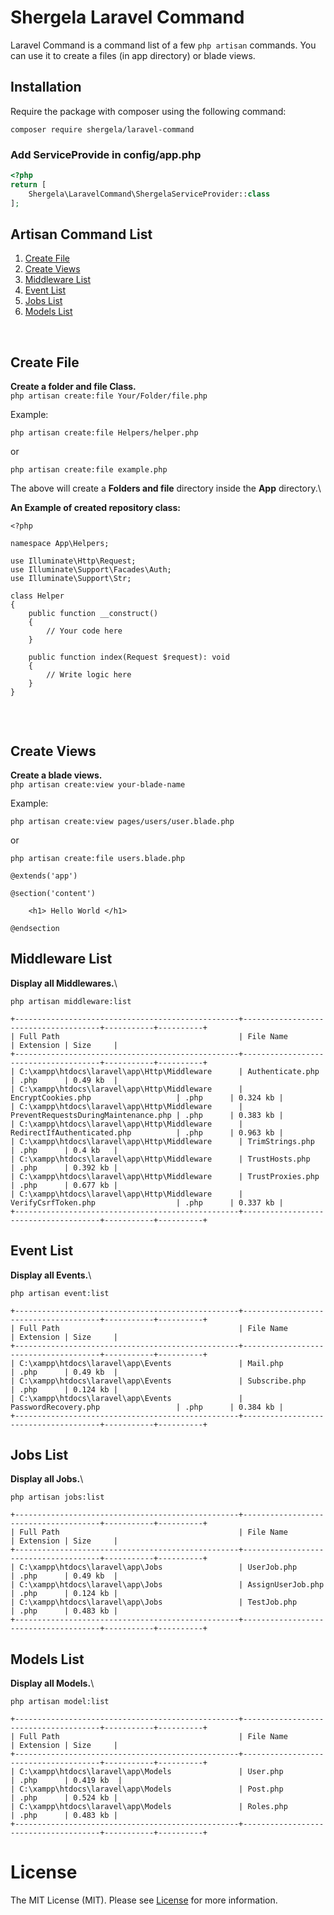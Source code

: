 # Shergela Laravel Command
Laravel Command is a command list of a few `php artisan` commands. You can use it to create a files (in app directory) or blade views.
<br />

## Installation
Require the package with composer using the following command:

```
composer require shergela/laravel-command
```

### Add ServiceProvide in config/app.php
```php
<?php
return [
    Shergela\LaravelCommand\ShergelaServiceProvider::class
];
```

## Artisan Command List

<!-- List Of Command -->
<div>
  	<ol>
    	<li><a href="#Create-File">Create File</a></li>
    	<li><a href="#Create-Views">Create Views</a></li>
        <li><a href="#Middleware-List">Middleware List</a></li>
        <li><a href="#Event-List">Event List</a></li>
        <li><a href="#Jobs-List">Jobs List</a></li>
        <li><a href="#Models-List">Models List</a></li>
  	</ol>
</div>
<!-- End list of command -->

<br />

## Create File

__Create a folder and file Class.__\
`php artisan create:file Your/Folder/file.php`

Example:
```
php artisan create:file Helpers/helper.php
```
or
```
php artisan create:file example.php
```

The above will create a **Folders and file** directory inside the **App** directory.\



__An Example of created repository class:__

```
<?php

namespace App\Helpers;

use Illuminate\Http\Request;
use Illuminate\Support\Facades\Auth;
use Illuminate\Support\Str;

class Helper
{
    public function __construct()
    {
        // Your code here
    }

    public function index(Request $request): void
    {
        // Write logic here
    }
}


```

<br />


## Create Views
__Create a blade views.__\
`php artisan create:view your-blade-name`

Example:
```
php artisan create:view pages/users/user.blade.php
```
or
```
php artisan create:file users.blade.php
```

```
@extends('app')

@section('content')

	<h1> Hello World </h1>
	
@endsection
```

## Middleware List
__Display all Middlewares.__\
```
php artisan middleware:list
```

```
+--------------------------------------------------+--------------------------------------+-----------+----------+
| Full Path                                        | File Name                            | Extension | Size     |
+--------------------------------------------------+--------------------------------------+-----------+----------+
| C:\xampp\htdocs\laravel\app\Http\Middleware      | Authenticate.php                     | .php      | 0.49 kb  |
| C:\xampp\htdocs\laravel\app\Http\Middleware      | EncryptCookies.php                   | .php      | 0.324 kb |
| C:\xampp\htdocs\laravel\app\Http\Middleware      | PreventRequestsDuringMaintenance.php | .php      | 0.383 kb |
| C:\xampp\htdocs\laravel\app\Http\Middleware      | RedirectIfAuthenticated.php          | .php      | 0.963 kb |
| C:\xampp\htdocs\laravel\app\Http\Middleware      | TrimStrings.php                      | .php      | 0.4 kb   |
| C:\xampp\htdocs\laravel\app\Http\Middleware      | TrustHosts.php                       | .php      | 0.392 kb |
| C:\xampp\htdocs\laravel\app\Http\Middleware      | TrustProxies.php                     | .php      | 0.677 kb |
| C:\xampp\htdocs\laravel\app\Http\Middleware      | VerifyCsrfToken.php                  | .php      | 0.337 kb |
+--------------------------------------------------+--------------------------------------+-----------+----------+
```

## Event List
__Display all Events.__\
```
php artisan event:list
```

```
+--------------------------------------------------+--------------------------------------+-----------+----------+
| Full Path                                        | File Name                            | Extension | Size     |
+--------------------------------------------------+--------------------------------------+-----------+----------+
| C:\xampp\htdocs\laravel\app\Events               | Mail.php                             | .php      | 0.49 kb  |
| C:\xampp\htdocs\laravel\app\Events               | Subscribe.php                        | .php      | 0.124 kb |
| C:\xampp\htdocs\laravel\app\Events               | PasswordRecovery.php                 | .php      | 0.384 kb |
+--------------------------------------------------+--------------------------------------+-----------+----------+
```


## Jobs List
__Display all Jobs.__\
```
php artisan jobs:list
```

```
+--------------------------------------------------+--------------------------------------+-----------+----------+
| Full Path                                        | File Name                            | Extension | Size     |
+--------------------------------------------------+--------------------------------------+-----------+----------+
| C:\xampp\htdocs\laravel\app\Jobs                 | UserJob.php                          | .php      | 0.49 kb  |
| C:\xampp\htdocs\laravel\app\Jobs                 | AssignUserJob.php                    | .php      | 0.124 kb |
| C:\xampp\htdocs\laravel\app\Jobs                 | TestJob.php                          | .php      | 0.483 kb |
+--------------------------------------------------+--------------------------------------+-----------+----------+
```


## Models List
__Display all Models.__\

```
php artisan model:list
```

```
+--------------------------------------------------+--------------------------------------+-----------+----------+
| Full Path                                        | File Name                            | Extension | Size     |
+--------------------------------------------------+--------------------------------------+-----------+----------+
| C:\xampp\htdocs\laravel\app\Models               | User.php                             | .php      | 0.419 kb  |
| C:\xampp\htdocs\laravel\app\Models               | Post.php                             | .php      | 0.524 kb |
| C:\xampp\htdocs\laravel\app\Models               | Roles.php                            | .php      | 0.483 kb |
+--------------------------------------------------+--------------------------------------+-----------+----------+
```


# License

The MIT License (MIT). Please see [License](LICENSE) for more information.
